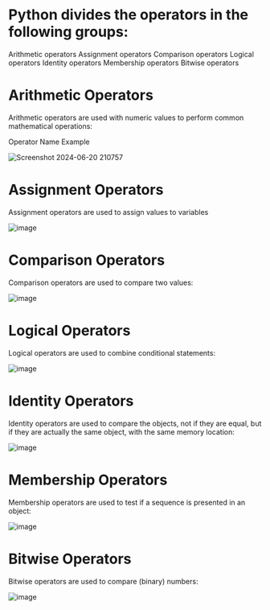 # Python divides the operators in the following groups:

Arithmetic operators
Assignment operators
Comparison operators
Logical operators
Identity operators
Membership operators
Bitwise operators

# Arithmetic Operators
Arithmetic operators are used with numeric values to perform common mathematical operations:

Operator	Name	Example	

![Screenshot 2024-06-20 210757](https://github.com/DivyanshuRajpoot/Python-Operators/assets/159412041/27349736-e312-463f-9b4d-15360a6bb180)

# Assignment Operators
Assignment operators are used to assign values to variables

![image](https://github.com/DivyanshuRajpoot/Python-Operators/assets/159412041/d9fc6983-b423-4477-837f-5fffd7110679)

# Comparison Operators
Comparison operators are used to compare two values:

![image](https://github.com/DivyanshuRajpoot/Python-Operators/assets/159412041/93d11309-9e0f-4b7b-ac46-617ee7106f28)

# Logical Operators
Logical operators are used to combine conditional statements:

![image](https://github.com/DivyanshuRajpoot/Python-Operators/assets/159412041/0c8753ea-6476-4e0a-8170-f7e8e27fd3b8)

# Identity Operators
Identity operators are used to compare the objects, not if they are equal, but if they are actually the same object, with the same memory location:

![image](https://github.com/DivyanshuRajpoot/Python-Operators/assets/159412041/2235f0cb-d2ed-4f44-9b43-ce9f1462d28c)

# Membership Operators
Membership operators are used to test if a sequence is presented in an object:

![image](https://github.com/DivyanshuRajpoot/Python-Operators/assets/159412041/1f180e85-13e6-4f56-9435-fc7975b4ffe6)

# Bitwise Operators
Bitwise operators are used to compare (binary) numbers:

![image](https://github.com/DivyanshuRajpoot/Python-Operators/assets/159412041/fff79c82-7213-4f5d-84c4-f6279e5294e9)












